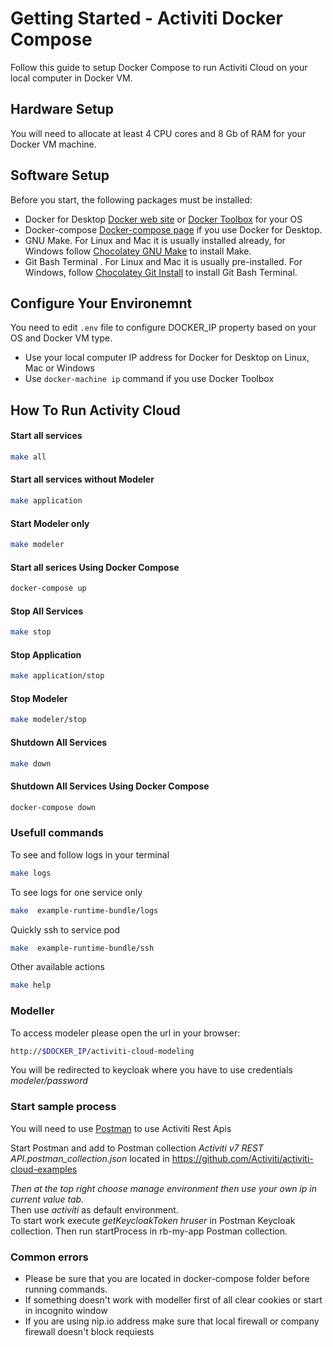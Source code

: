 # Getting Started - Activiti Docker Compose

Follow this guide to setup Docker Compose to run Activiti Cloud on your local computer in Docker VM. 

## Hardware Setup

You will need to allocate at least 4 CPU cores and 8 Gb of RAM for your Docker VM machine. 

## Software Setup

Before you start, the following packages must be installed:

  * Docker for Desktop [Docker web site](https://www.docker.com/) or [Docker Toolbox](https://github.com/docker/toolbox/releases) for your OS 
  * Docker-compose [Docker-compose page](https://docs.docker.com/compose/install/) if you use Docker for Desktop. 
  * GNU Make. For Linux and Mac it is usually installed already, for Windows follow [Chocolatey GNU Make](https://chocolatey.org/packages/make) to install Make.
  * Git Bash Terminal . For Linux and Maс it is usually pre-installed. For Windows, follow [Chocolatey Git Install](https://chocolatey.org/packages/git.install) to install Git Bash Terminal.
  
## Configure Your Environemnt

You need to edit `.env` file to configure DOCKER_IP property based on your OS and Docker VM type. 

* Use your local computer IP address for Docker for Desktop on Linux, Mac or Windows
* Use `docker-machine ip` command if you use Docker Toolbox 

## How To Run Activity Cloud 

#### Start all services 

```sh
make all
```

#### Start all services without Modeler 

```sh
make application 
```

#### Start Modeler only

```sh
make modeler
```

#### Start all serices Using Docker Compose

```sh
docker-compose up
```

#### Stop All Services

```sh
make stop
```


#### Stop Application

```sh
make application/stop
```

#### Stop Modeler

```sh
make modeler/stop
```

#### Shutdown All Services

```sh
make down
```
#### Shutdown All Services Using Docker Compose
```sh
docker-compose down
```

### Usefull commands

To see and follow logs in your terminal

```sh
make logs 
```

To see logs for one service only

```sh
make  example-runtime-bundle/logs
```
Quickly ssh to service pod

```sh
make  example-runtime-bundle/ssh
```

Other available actions

```sh
make help
```

### Modeller 

To access modeler please open the url in your browser:

```sh
http://$DOCKER_IP/activiti-cloud-modeling
```

You will be redirected to keycloak where you have to use credentials *modeler/password* 

### Start sample process 

You will need to use [Postman](https://www.getpostman.com/downloads/) to use Activiti Rest Apis

Start Postman and add to Postman collection _Activiti v7 REST API.postman_collection.json_ located in https://github.com/Activiti/activiti-cloud-examples <br>

*Then at the top right choose manage environment then use your own ip in _current value_ tab.* <br> 
Then use _activiti_ as default environment. <br>
To start work execute _getKeycloakToken hruser_ in Postman Keycloak collection. Then run startProcess in rb-my-app Postman collection. 

### Common errors
* Please be sure that you are located in docker-compose folder before running commands.
* If something doesn't work with modeller first of all clear cookies or start in incognito window
* If you are using nip.io address make sure that local firewall or company firewall doesn't block requiests

